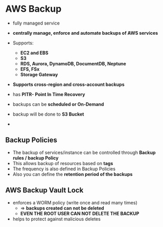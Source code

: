 	
# AWS Backup

- fully managed service
- **centrally manage, enforce and automate backups of AWS services**
- Supports:
	- **EC2 and EBS**
	- **S3**
	- **RDS, Aurora, DynamoDB, DocumentDB, Neptune**
	- **EFS, FSx**
	- **Storage Gateway**
- **Supports cross-region and cross-account backups**


- has **PITR- Point In Time Recovery**
- backups can be **scheduled or On-Demand**
- backup will be done to **S3 Bucket**
- 

## Backup Policies

- The backup of services/instance can be controlled through **Backup rules / backup Policy** 
- This allows backup of resources based on **tags**
- The frequency is also defined in Backup Policies
- Also you can define the **retention period of the backups**


## AWS Backup Vault Lock

- enforces a WORM policy (write once and read many times)
	- => **backups created can not be deleted**
	- **EVEN THE ROOT USER CAN NOT DELETE THE BACKUP**
- helps to protect against malicious deletes